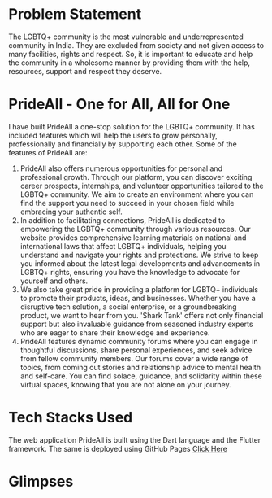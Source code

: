 # Problem Statement
The LGBTQ+ community is the most vulnerable and underrepresented community in India. They are excluded from society and not given access to many facilities, rights and respect. So, it is important to educate and help the community in a wholesome manner by providing them with the help, resources, support and respect they deserve.

# PrideAll - One for All, All for One
I have built PrideAll a one-stop solution for the LGBTQ+ community. It has included features which will help the users to grow personally, professionally and financially by supporting each other. Some of the features of PrideAll are:

1. PrideAll also offers numerous opportunities for personal and professional growth. Through our platform, you can discover exciting career prospects, internships, and volunteer opportunities tailored to the LGBTQ+ community. We aim to create an environment where you can find the support you need to succeed in your chosen field while embracing your authentic self.
2. In addition to facilitating connections, PrideAll is dedicated to empowering the LGBTQ+ community through various resources. Our website provides comprehensive learning materials on national and international laws that affect LGBTQ+ individuals, helping you understand and navigate your rights and protections. We strive to keep you informed about the latest legal developments and advancements in LGBTQ+ rights, ensuring you have the knowledge to advocate for yourself and others.
3. We also take great pride in providing a platform for LGBTQ+ individuals to promote their products, ideas, and businesses. Whether you have a disruptive tech solution, a social enterprise, or a groundbreaking product, we want to hear from you. 'Shark Tank' offers not only financial support but also invaluable guidance from seasoned industry experts who are eager to share their knowledge and experience.
4. PrideAll features dynamic community forums where you can engage in thoughtful discussions, share personal experiences, and seek advice from fellow community members. Our forums cover a wide range of topics, from coming out stories and relationship advice to mental health and self-care. You can find solace, guidance, and solidarity within these virtual spaces, knowing that you are not alone on your journey. 

# Tech Stacks Used
The web application PrideAll is built using the Dart language and the Flutter framework. The same is deployed using GitHub Pages <a href="https://namya13jain.github.io/PrideAll.github.io/#home_page">Click Here</a>

# Glimpses
<img src="">